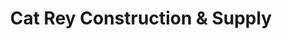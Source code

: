 ---
title: "Cat Rey Construction & Supply"
url: /calaca/cat-rey-construction-and-supply/
shop: trade
---
